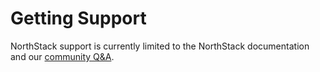 # Getting Support

NorthStack support is currently limited to the NorthStack documentation and our [community Q&A](https://answers.northstack.com).